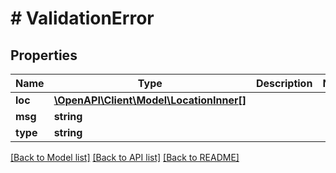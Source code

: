 # # ValidationError

## Properties

Name | Type | Description | Notes
------------ | ------------- | ------------- | -------------
**loc** | [**\OpenAPI\Client\Model\LocationInner[]**](LocationInner.md) |  |
**msg** | **string** |  |
**type** | **string** |  |

[[Back to Model list]](../../README.md#models) [[Back to API list]](../../README.md#endpoints) [[Back to README]](../../README.md)
